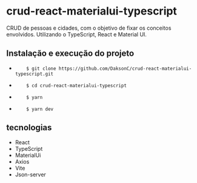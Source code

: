 # crud-react-materialui-typescript
CRUD de pessoas e cidades, com o objetivo de fixar os conceitos envolvidos. Utilizando o TypeScript, React e Material UI.

## Instalação e execução do projeto

-         $ git clone https://github.com/DaksonC/crud-react-materialui-typescript.git
-         $ cd crud-react-materialui-typescript
-         $ yarn
-         $ yarn dev

## tecnologias

- React
- TypeScript
- MaterialUi
- Axios
- Vite
- Json-server
